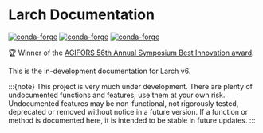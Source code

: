 # Larch Documentation

[![conda-forge](https://img.shields.io/conda/vn/conda-forge/larch.svg)](https://anaconda.org/conda-forge/larch)
[![conda-forge](https://img.shields.io/conda/dn/conda-forge/larch)](https://anaconda.org/conda-forge/larch)
[![conda-forge](https://img.shields.io/azure-devops/build/wire-paladin/larch/jpn--.larch/master)](https://dev.azure.com/wire-paladin/larch/_build?definitionId=1&_a=summary&repositoryFilter=1&branchFilter=5%2C5%2C5%2C5%2C5%2C5)

🏆︁ Winner of the [AGIFORS 56th Annual Symposium Best Innovation award](http://agifors.org/Symposium).

This is the in-development documentation for Larch v6.

:::{note}
This project is very much under development.  There are plenty of undocumented functions
and features; use them at your own risk.  Undocumented features may be non-functional,
not rigorously tested, deprecated or removed without notice in a future version.  If a
function or method is documented here, it is intended to be stable in future updates.
:::

